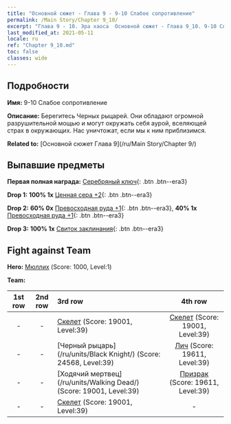 ```yaml
---
title: "Основной сюжет - Глава 9 - 9-10 Слабое сопротивление"
permalink: /Main Story/Chapter 9_10/
excerpt: "Глава 9 - 10. Эра хаоса  Основной сюжет - Глава 9_10. 9-10 Слабое сопротивление"
last_modified_at: 2021-05-11
locale: ru
ref: "Chapter 9_10.md"
toc: false
classes: wide
---
```


## Подробности

 **Имя:** 9-10 Слабое сопротивление

 **Описание:** Берегитесь Черных рыцарей. Они обладают огромной разрушительной мощью и могут окружать себя аурой, вселяющей страх в окружающих. Нас уничтожат, если мы к ним приблизимся.

 **Related to:** [Основной сюжет Глава 9](/ru/Main Story/Chapter 9/)

## Выпавшие предметы

 **Первая полная награда:** [Серебряный ключ](/ItemsRU/con_693/){: .btn .btn--era3}

 **Drop 1:** **100% 1x** [Ценная сера +2](/ItemsRU/mat_29/){: .btn .btn--era3}

 **Drop 2:** **60% 0x** [Превосходная руда +1](/ItemsRU/mat_19/){: .btn .btn--era3}, **40% 1x** [Превосходная руда +1](/ItemsRU/mat_19/){: .btn .btn--era3}

 **Drop 3:** **100% 1x** [Свиток заклинания](/ItemsRU/con_694/){: .btn .btn--era3}


## Fight against Team
 **Hero:** [Мюллих](/ru/heroes/Mullich/) (Score: 1000, Level:1)

 **Team:**


  | 1st row | 2nd row | 3rd row | 4th row |
  |:----:|:----:|:----|:----:|
  | - | - | [Скелет](/ru/units/Skeleton/) (Score: 19001, Level:39)  | [Скелет](/ru/units/Skeleton/) (Score: 19001, Level:39)  |
  | - | - | [Черный рыцарь](/ru/units/Black Knight/) (Score: 24568, Level:39)  | [Лич](/ru/units/Lich/) (Score: 19611, Level:39)  |
  | - | - | [Ходячий мертвец](/ru/units/Walking Dead/) (Score: 19001, Level:39)  | [Призрак](/ru/units/Wight/) (Score: 19611, Level:39)  |
  | - | - | [Скелет](/ru/units/Skeleton/) (Score: 19001, Level:39)  | - |


